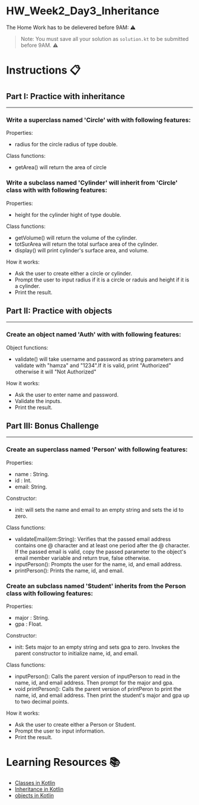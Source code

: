 # HW_Week2_Day3_Inheritance
The Home Work has to be delievered before 9AM: ⚠️

> Note: You must save all your solution as `solution.kt` to be submitted before 9AM. ⚠️
# Instructions 📋

## Part I: Practice with inheritance
---
### Write a superclass named 'Circle' with with following features:

Properties:
- radius for the circle radius of type double.

Class functions:
- getArea() will return the area of circle


### Write a subclass named 'Cylinder' will inherit from 'Circle' class with with following features:

Properties:
- height for the cylinder hight of type double.

Class functions:
- getVolume() will return the volume of the cylinder.
- totSurArea will return the total surface area of the cylinder.
- display() will print cylinder's surface area, and volume.

How it works:
- Ask the user to create either a circle or cylinder.
- Prompt the user to input radius if it is a circle or raduis and height if it is a cylinder.
- Print the result.

## Part II: Practice with objects
---
### Create an object named 'Auth' with with following features:

Object functions:
- validate() will take username and password as string parameters and validate with "hamza" and "1234".If it is valid, print "Authorized" otherwise it will "Not Authorized"

How it works:
- Ask the user to enter name and password.
- Validate the inputs.
- Print the result.



## Part III: Bonus Challenge 
---
### Create an superclass named 'Person' with following features:
Properties:
- name : String.
- id : Int.
- email: String.

Constructor:
- init: will sets the name and email to an empty string and sets the id to zero.

Class functions:
- validateEmail(em:String): Verifies that the passed email address contains one @ character and at least one period after the @ character. If the passed email is valid, copy the passed parameter to the object's email member variable and return true, false otherwise.
- inputPerson(): Prompts the user for the name, id, and email address.
- printPerson(): Prints the name, id, and email.

### Create an subclass named 'Student' inherits from the Person class with following features:

Properties:
- major : String.
- gpa : Float.

Constructor:
- init: Sets major to an empty string and sets gpa to zero. Invokes the parent constructor to initialize name, id, and email.

Class functions:
- inputPerson(): Calls the parent version of inputPerson to read in the name, id, and email address. Then prompt for the major and gpa. 
- void printPerson(): Calls the parent version of printPeron to print the name, id, and email address. Then print the student's major and gpa up to two decimal points.

How it works:
- Ask the user to create either a Person or Student.
- Prompt the user to input information.
- Print the result.


# Learning Resources  📚
* [Classes in Kotlin](https://kotlinlang.org/docs/classes.html)
* [Inheritance in Kotlin](https://kotlinlang.org/docs/inheritance.html)
* [objects in Kotlin](https://kotlinlang.org/docs/object-declarations.html#inheriting-anonymous-objects-from-supertypes)

